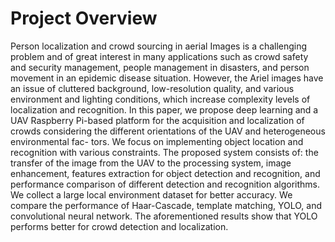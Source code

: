 # Project Overview

Person localization and crowd sourcing in aerial
Images is a challenging problem and of great interest in many
applications such as crowd safety and security management,
people management in disasters, and person movement in an
epidemic disease situation. However, the Ariel images have an
issue of cluttered background, low-resolution quality, and various
environment and lighting conditions, which increase complexity
levels of localization and recognition. In this paper, we propose
deep learning and a UAV Raspberry Pi-based platform for the
acquisition and localization of crowds considering the different
orientations of the UAV and heterogeneous environmental fac-
tors. We focus on implementing object location and recognition
with various constraints. The proposed system consists of: the
transfer of the image from the UAV to the processing system,
image enhancement, features extraction for object detection and
recognition, and performance comparison of different detection
and recognition algorithms. We collect a large local environment
dataset for better accuracy. We compare the performance of
Haar-Cascade, template matching, YOLO, and convolutional
neural network. The aforementioned results show that YOLO
performs better for crowd detection and localization.
